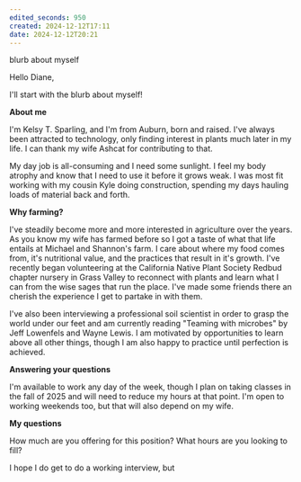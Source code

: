 ```yaml
---
edited_seconds: 950
created: 2024-12-12T17:11
date: 2024-12-12T20:21
---
```


blurb about myself


Hello Diane,

I'll start with the blurb about myself! 

**About me**

I'm Kelsy T. Sparling, and I'm from Auburn, born and raised. I've always been attracted to technology, only finding interest in plants much later in my life. I can thank my wife Ashcat for contributing to that.

My day job is all-consuming and I need some sunlight. I feel my body atrophy and know that I need to use it before it grows weak. I was most fit working with my cousin Kyle doing construction, spending my days hauling loads of material back and forth.

**Why farming?**

I've steadily become more and more interested in agriculture over the years. As you know my wife has farmed before so I got a taste of what that life entails at Michael and Shannon's farm. I care about where my food comes from, it's nutritional value, and the practices that result in it's growth. I've recently began volunteering at the California Native Plant Society Redbud chapter nursery in Grass Valley to reconnect with plants and learn what I can from the wise sages that run the place. I've made some friends there an cherish the experience I get to partake in with them.

I've also been interviewing a professional soil scientist in order to grasp the world under our feet and am currently reading "Teaming with microbes" by Jeff Lowenfels and Wayne Lewis. I am motivated by opportunities to learn above all other things, though I am also happy to practice until perfection is achieved. 

**Answering your questions**

I'm available to work any day of the week, though I plan on taking classes in the fall of 2025 and will need to reduce my hours at that point. I'm open to working weekends too, but that will also depend on my wife.

**My questions**

How much are you offering for this position? What hours are you looking to fill?

I hope I do get to do a working interview, but 